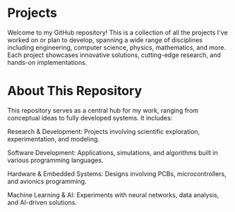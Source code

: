 # Projects

Welcome to my GitHub repository! This is a collection of all the projects I've worked on or plan to develop, spanning a wide range of disciplines including engineering, computer science, physics, mathematics, and more. Each project showcases innovative solutions, cutting-edge research, and hands-on implementations.


# About This Repository

This repository serves as a central hub for my work, ranging from conceptual ideas to fully developed systems. It includes:

Research & Development: Projects involving scientific exploration, experimentation, and modeling.

Software Development: Applications, simulations, and algorithms built in various programming languages.

Hardware & Embedded Systems: Designs involving PCBs, microcontrollers, and avionics programming.

Machine Learning & AI: Experiments with neural networks, data analysis, and AI-driven solutions.
